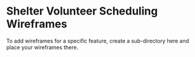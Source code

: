 # Shelter Volunteer Scheduling Wireframes

To add wireframes for a specific feature, create a sub-directory here and place your wireframes there.
